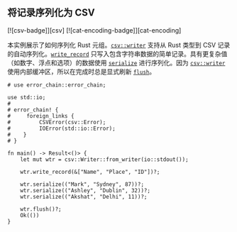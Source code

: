 ## 将记录序列化为 CSV

<!--
> [encoding/csv/serialize.md](https://github.com/rust-lang-nursery/rust-cookbook/blob/master/src/encoding/csv/serialize.md)
> <br />
> commit b61c8e588ad8445de36cd5f28e99232b5f858a41 - 2020.06.01
-->

[![csv-badge]][csv] [![cat-encoding-badge]][cat-encoding]

本实例展示了如何序列化 Rust 元组。[`csv::writer`] 支持从 Rust 类型到 CSV 记录的自动序列化。[`write_record`] 只写入包含字符串数据的简单记录。具有更复杂值（如数字、浮点和选项）的数据使用 [`serialize`] 进行序列化。因为 [`csv::writer`] 使用内部缓冲区，所以在完成时总是显式刷新 [`flush`]。

```rust,edition2018
# use error_chain::error_chain;

use std::io;
#
# error_chain! {
#     foreign_links {
#         CSVError(csv::Error);
#         IOError(std::io::Error);
#    }
# }

fn main() -> Result<()> {
    let mut wtr = csv::Writer::from_writer(io::stdout());

    wtr.write_record(&["Name", "Place", "ID"])?;

    wtr.serialize(("Mark", "Sydney", 87))?;
    wtr.serialize(("Ashley", "Dublin", 32))?;
    wtr.serialize(("Akshat", "Delhi", 11))?;

    wtr.flush()?;
    Ok(())
}
```

[`csv::Writer`]: https://docs.rs/csv/*/csv/struct.Writer.html
[`flush`]: https://docs.rs/csv/*/csv/struct.Writer.html#method.flush
[`serialize`]: https://docs.rs/csv/*/csv/struct.Writer.html#method.serialize
[`write_record`]: https://docs.rs/csv/*/csv/struct.Writer.html#method.write_record
